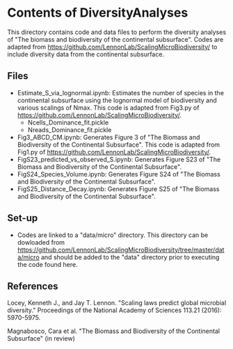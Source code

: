# Contents of DiversityAnalyses

This directory contains code and data files to perform the diversity analyses of "The biomass and biodiversity of the continental subsurface". Codes are adapted from https://github.com/LennonLab/ScalingMicroBiodiversity/ to include diversity data from the continental subsurface.

## Files

* Estimate_S_via_lognormal.ipynb: Estimates the number of species in the continental subsurface using the lognormal model of biodiversity and various scalings of Nmax. This code is adapted from Fig3.py of https://github.com/LennonLab/ScalingMicroBiodiversity/.
    + Ncells_Dominance_fit.pickle
    + Nreads_Dominance_fit.pickle
* Fig3_ABCD_CM.ipynb: Generates Figure 3 of "The Biomass and Biodiversity of the Continental Subsurface". This code is adapted from Fig1.py of https://github.com/LennonLab/ScalingMicroBiodiversity/.
* FigS23_predicted_vs_observed_S.ipynb: Generates Figure S23 of "The Biomass and Biodiversity of the Continental Subsurface".
* FigS24_Species_Volume.ipynb: Generates Figure S24 of "The Biomass and Biodiversity of the Continental Subsurface".
* FigS25_Distance_Decay.ipynb: Generates Figure S25 of "The Biomass and Biodiversity of the Continental Subsurface".

## Set-up 

* Codes are linked to a "data/micro" directory. This directory can be dowloaded from  https://github.com/LennonLab/ScalingMicroBiodiversity/tree/master/data/micro and should be added to the "data" directory prior to executing the code found here.

## References
Locey, Kenneth J., and Jay T. Lennon. "Scaling laws predict global microbial diversity." Proceedings of the National Academy of Sciences 113.21 (2016): 5970-5975.

Magnabosco, Cara et al. "The Biomass and Biodiversity of the Continental Subsurface" (in review)
